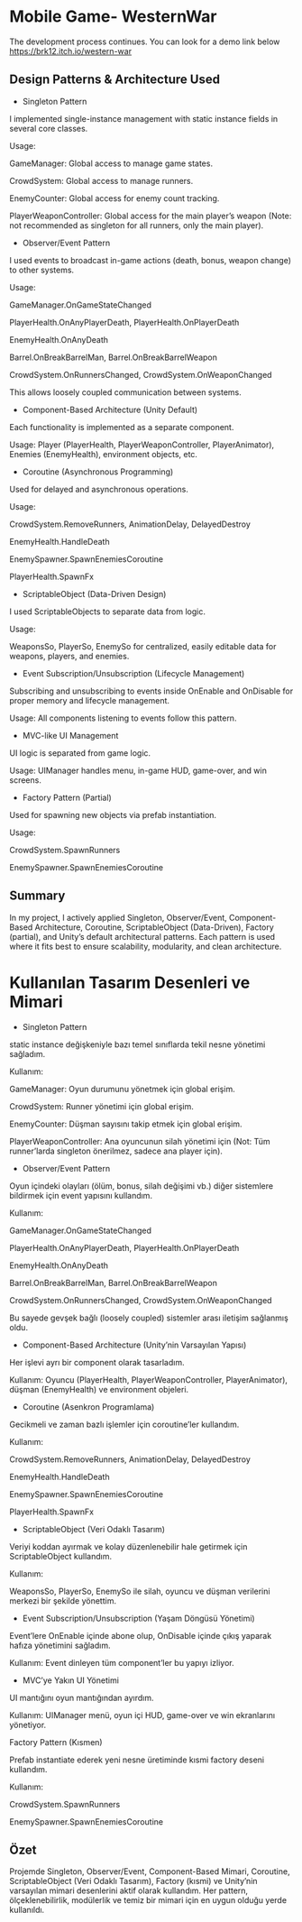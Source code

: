 # Mobile Game- WesternWar
The development process continues. You can look for a demo link below
https://brk12.itch.io/western-war

## Design Patterns & Architecture Used

- Singleton Pattern

I implemented single-instance management with static instance fields in several core classes.

Usage:

GameManager: Global access to manage game states.

CrowdSystem: Global access to manage runners.

EnemyCounter: Global access for enemy count tracking.

PlayerWeaponController: Global access for the main player’s weapon (Note: not recommended as singleton for all runners, only the main player).

- Observer/Event Pattern

I used events to broadcast in-game actions (death, bonus, weapon change) to other systems.

Usage:

GameManager.OnGameStateChanged

PlayerHealth.OnAnyPlayerDeath, PlayerHealth.OnPlayerDeath

EnemyHealth.OnAnyDeath

Barrel.OnBreakBarrelMan, Barrel.OnBreakBarrelWeapon

CrowdSystem.OnRunnersChanged, CrowdSystem.OnWeaponChanged

This allows loosely coupled communication between systems.

- Component-Based Architecture (Unity Default)

Each functionality is implemented as a separate component.

Usage: Player (PlayerHealth, PlayerWeaponController, PlayerAnimator), Enemies (EnemyHealth), environment objects, etc.

- Coroutine (Asynchronous Programming)

Used for delayed and asynchronous operations.

Usage:

CrowdSystem.RemoveRunners, AnimationDelay, DelayedDestroy

EnemyHealth.HandleDeath

EnemySpawner.SpawnEnemiesCoroutine

PlayerHealth.SpawnFx

- ScriptableObject (Data-Driven Design)

I used ScriptableObjects to separate data from logic.

Usage:

WeaponsSo, PlayerSo, EnemySo for centralized, easily editable data for weapons, players, and enemies.

- Event Subscription/Unsubscription (Lifecycle Management)

Subscribing and unsubscribing to events inside OnEnable and OnDisable for proper memory and lifecycle management.

Usage: All components listening to events follow this pattern.

- MVC-like UI Management

UI logic is separated from game logic.

Usage: UIManager handles menu, in-game HUD, game-over, and win screens.

- Factory Pattern (Partial)

Used for spawning new objects via prefab instantiation.

Usage:

CrowdSystem.SpawnRunners

EnemySpawner.SpawnEnemiesCoroutine

## Summary

In my project, I actively applied Singleton, Observer/Event, Component-Based Architecture, Coroutine, ScriptableObject (Data-Driven), Factory (partial), and Unity’s default architectural patterns. Each pattern is used where it fits best to ensure scalability, modularity, and clean architecture.

# Kullanılan Tasarım Desenleri ve Mimari

- Singleton Pattern

static instance değişkeniyle bazı temel sınıflarda tekil nesne yönetimi sağladım.

Kullanım:

GameManager: Oyun durumunu yönetmek için global erişim.

CrowdSystem: Runner yönetimi için global erişim.

EnemyCounter: Düşman sayısını takip etmek için global erişim.

PlayerWeaponController: Ana oyuncunun silah yönetimi için (Not: Tüm runner’larda singleton önerilmez, sadece ana player için).

- Observer/Event Pattern

Oyun içindeki olayları (ölüm, bonus, silah değişimi vb.) diğer sistemlere bildirmek için event yapısını kullandım.

Kullanım:

GameManager.OnGameStateChanged

PlayerHealth.OnAnyPlayerDeath, PlayerHealth.OnPlayerDeath

EnemyHealth.OnAnyDeath

Barrel.OnBreakBarrelMan, Barrel.OnBreakBarrelWeapon

CrowdSystem.OnRunnersChanged, CrowdSystem.OnWeaponChanged

Bu sayede gevşek bağlı (loosely coupled) sistemler arası iletişim sağlanmış oldu.

- Component-Based Architecture (Unity’nin Varsayılan Yapısı)

Her işlevi ayrı bir component olarak tasarladım.

Kullanım: Oyuncu (PlayerHealth, PlayerWeaponController, PlayerAnimator), düşman (EnemyHealth) ve environment objeleri.

- Coroutine (Asenkron Programlama)

Gecikmeli ve zaman bazlı işlemler için coroutine’ler kullandım.

Kullanım:

CrowdSystem.RemoveRunners, AnimationDelay, DelayedDestroy

EnemyHealth.HandleDeath

EnemySpawner.SpawnEnemiesCoroutine

PlayerHealth.SpawnFx

- ScriptableObject (Veri Odaklı Tasarım)

Veriyi koddan ayırmak ve kolay düzenlenebilir hale getirmek için ScriptableObject kullandım.

Kullanım:

WeaponsSo, PlayerSo, EnemySo ile silah, oyuncu ve düşman verilerini merkezi bir şekilde yönettim.

- Event Subscription/Unsubscription (Yaşam Döngüsü Yönetimi)

Event’lere OnEnable içinde abone olup, OnDisable içinde çıkış yaparak hafıza yönetimini sağladım.

Kullanım: Event dinleyen tüm component’ler bu yapıyı izliyor.

- MVC’ye Yakın UI Yönetimi

UI mantığını oyun mantığından ayırdım.

Kullanım: UIManager menü, oyun içi HUD, game-over ve win ekranlarını yönetiyor.

Factory Pattern (Kısmen)

Prefab instantiate ederek yeni nesne üretiminde kısmi factory deseni kullandım.

Kullanım:

CrowdSystem.SpawnRunners

EnemySpawner.SpawnEnemiesCoroutine

## Özet

Projemde Singleton, Observer/Event, Component-Based Mimari, Coroutine, ScriptableObject (Veri Odaklı Tasarım), Factory (kısmi) ve Unity’nin varsayılan mimari desenlerini aktif olarak kullandım. Her pattern, ölçeklenebilirlik, modülerlik ve temiz bir mimari için en uygun olduğu yerde kullanıldı.
